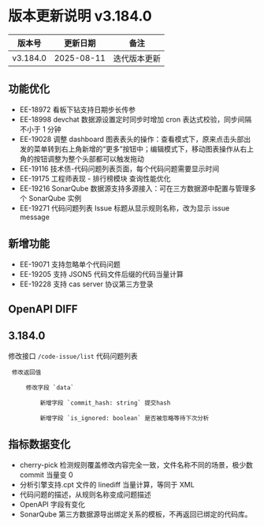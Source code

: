 # 版本更新说明 v3.184.0

| 版本号<br/>   | 更新日期<br/>   | 备注<br/>         |
| ------------- | --------------- | ----------------- |
| v3.184.0<br/> | 2025-08-11<br/> | 迭代版本更新<br/> |

## 功能优化

- EE-18972  看板下钻支持日期步长传参
- EE-18998  devchat 数据源设置定时同步时增加 cron 表达式校验，同步间隔不小于 1 分钟
- EE-19028  调整 dashboard 图表表头的操作：查看模式下，原来点击头部出发的菜单转到右上角新增的“更多”按钮中；编辑模式下，移动图表操作从右上角的按钮调整为整个头部都可以触发拖动
- EE-19116  技术债-代码问题列表页面，每个代码问题需要显示时间
- EE-19175 工程师表现 - 排行榜模块 查询性能优化
- EE-19216 SonarQube 数据源支持多源接入：可在三方数据源中配置与管理多个 SonarQube 实例
- EE-19271  代码问题列表 Issue 标题从显示规则名称，改为显示 issue message

## 新增功能

- EE-19071  支持忽略单个代码问题
- EE-19205  支持 JSON5 代码文件后缀的代码当量计算
- EE-19228  支持 cas server 协议第三方登录

## OpenAPI DIFF

## 3.184.0

修改接口 `/code-issue/list` 代码问题列表

```
 修改返回值

     修改字段 `data`

         新增字段 `commit_hash: string` 提交hash

         新增字段 `is_ignored: boolean` 是否被忽略等待下次分析
```

## 指标数据变化

- cherry-pick 检测规则覆盖修改内容完全一致，文件名称不同的场景，极少数 commit 当量变 0
- 分析引擎支持.cpt 文件的 linediff 当量计算，等同于 XML
- 代码问题的描述，从规则名称变成问题描述
- OpenAPI 字段有变化
- SonarQube 第三方数据源导出绑定关系的模板，不再返回已绑定的代码库。

